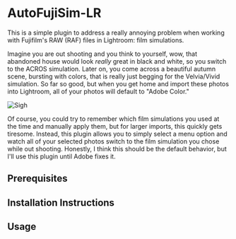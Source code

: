 # AutoFujiSim-LR

This is a simple plugin to address a really annoying problem when working with Fujifilm's RAW (RAF) files in Lightroom: film simulations. 

Imagine you are out shooting and you think to yourself, wow, that abandoned house would look *really* great in black and white, so you switch to the ACROS simulation. Later on, you come across a beautiful autumn scene, bursting with colors, that is really just begging for the Velvia/Vivid simulation. So far so good, but when you get home and import these photos into Lightroom, all of your photos will default to "Adobe Color." 

![Sigh](https://media.giphy.com/media/uY0zZnQqZD8Jy/giphy.gif)

Of course, you could try to remember which film simulations you used at the time and manually apply them, but for larger imports, this quickly gets tiresome. Instead, this plugin allows you to simply select a menu option and watch all of your selected photos switch to the film simulation you chose while out shooting. Honestly, I think this should be the default behavior, but I'll use this plugin until Adobe fixes it.

## Prerequisites

## Installation Instructions

## Usage 


